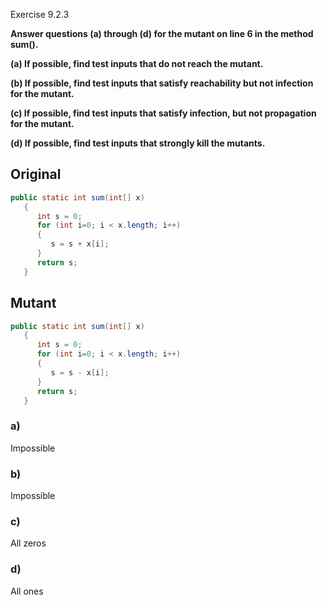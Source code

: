 Exercise 9.2.3

**Answer questions (a) through (d) for the mutant on line 6 in the method sum().**<br>

**(a) If possible, find test inputs that do not reach the mutant.**<br>

**(b) If possible, find test inputs that satisfy reachability but not infection for the mutant.**<br>

**(c) If possible, find test inputs that satisfy infection, but not propagation for the mutant.**<br>

**(d) If possible, find test inputs that strongly kill the mutants.**<br>

## Original

```Java
public static int sum(int[] x)
   {
      int s = 0;
      for (int i=0; i < x.length; i++)
      {
         s = s + x[i];
      }
      return s;
   }
```

## Mutant

```Java
public static int sum(int[] x)
   {
      int s = 0;
      for (int i=0; i < x.length; i++)
      {
         s = s - x[i];
      }
      return s;
   }
```

### a)

Impossible

### b)

Impossible

### c)

All zeros

### d)

All ones

